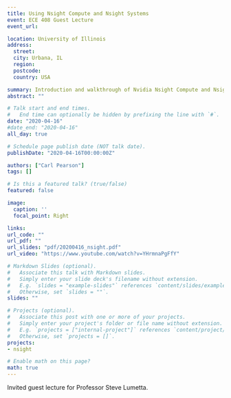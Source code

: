 ```yaml
---
title: Using Nsight Compute and Nsight Systems
event: ECE 408 Guest Lecture
event_url:

location: University of Illinois
address:
  street:
  city: Urbana, IL
  region: 
  postcode: 
  country: USA

summary: Introduction and walkthrough of Nvidia Nsight Compute and Nsight Systems profiling tools.
abstract: ""

# Talk start and end times.
#   End time can optionally be hidden by prefixing the line with `#`.
date: "2020-04-16"
#date_end: "2020-04-16"
all_day: true

# Schedule page publish date (NOT talk date).
publishDate: "2020-04-16T00:00:00Z"

authors: ["Carl Pearson"]
tags: []

# Is this a featured talk? (true/false)
featured: false

image:
  caption: ''
  focal_point: Right

links:
url_code: ""
url_pdf: ""
url_slides: "pdf/20200416_nsight.pdf"
url_video: "https://www.youtube.com/watch?v=YHrmnaPgFfY"

# Markdown Slides (optional).
#   Associate this talk with Markdown slides.
#   Simply enter your slide deck's filename without extension.
#   E.g. `slides = "example-slides"` references `content/slides/example-slides.md`.
#   Otherwise, set `slides = ""`.
slides: ""

# Projects (optional).
#   Associate this post with one or more of your projects.
#   Simply enter your project's folder or file name without extension.
#   E.g. `projects = ["internal-project"]` references `content/project/deep-learning/index.md`.
#   Otherwise, set `projects = []`.
projects:
- nsight

# Enable math on this page?
math: true
---
```

Invited guest lecture for Professor Steve Lumetta.